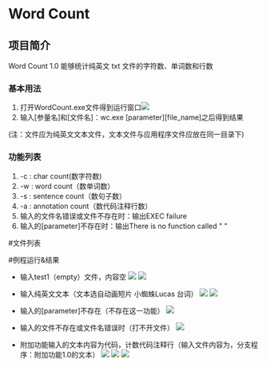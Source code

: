 # Word Count

## 项目简介

Word Count 1.0 能够统计纯英文 txt 文件的字符数、单词数和行数

### 基本用法
 1. 打开WordCount.exe文件得到运行窗口![](https://i.imgur.com/0dX4HNk.png)
 2. 输入[参量名]和[文件名]：wc.exe [parameter][file_name]之后得到结果
 
(注：文件应为纯英文文本文件，文本文件与应用程序文件应放在同一目录下)
### 功能列表
1. -c : char count(数字符数)
2. -w : word count（数单词数）
3. -s : sentence count（数句子数）
4. -a : annotation count（数代码注释行数）
5. 输入的文件名错误或文件不存在时：输出EXEC failure
6. 输入的[parameter]不存在时：输出There is no function called "   "

#文件列表

#例程运行&结果



- 输入test1（empty）文件，内容空
![](https://i.imgur.com/lBMivyH.png)
![](https://i.imgur.com/q7HOLD4.png)

- 输入纯英文文本（文本选自动画短片 小蜘蛛Lucas 台词）
![](https://i.imgur.com/P6ZtpEx.png)
![](https://i.imgur.com/VL0ej7C.png)
- 输入的[parameter]不存在（不存在这一功能）
![](https://i.imgur.com/CXDj9Vh.png)

- 输入的文件不存在或文件名错误时（打不开文件）
![](https://i.imgur.com/EoFTxc0.png)
- 附加功能输入的文本内容为代码，计数代码注释行（输入文件内容为，分支程序：附加功能1.0的文本）
![](https://i.imgur.com/OrIgVrm.png)
![](https://i.imgur.com/wFXfbIa.png)
![](https://i.imgur.com/N4ML0fU.png)
